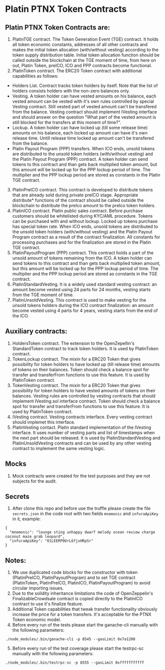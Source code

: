 # Platin PTNX Token Contracts

## Platin PTNX Token Contracts are:

1. PlatinTGE contract. The Token Generation Event (TGE) contract. It holds all token economic constants, addresses of all other contracts and makes the initial token allocation (with/without vesting) according to the token supply distribution table. Initial token allocation function should be called outside the blockchain at the TGE  moment of time, from here on out, Platin Token, preICO, ICO and PPP contracts become functional.
2. PlatinToken contract. The ERC20 Token contract with additional capabilities as follows:
- Holders List. Contract tracks token holders by itself. Note that the list of holders consists holders with the non-zero balances only.
- Vesting. A token holder can have vested amounts on his balance, each vested amount can be vested with it's own rules controlled by special Vesting contract. Still vested part of vested amount can't be transfered from the balance. Vesting contract should implement IVesting interface and should answer on the question "What part of the vested amount is still blocked for the transfers at this monent of time?".
- Lockup. A token holder can have locked up (till some release time) amounts on his balance, each locked up amount can have it's own release time. Untill release time locked up amount can't be transfered from the balance.
- Platin Payout Program (PPP) transfers. When ICO ends, unsold tokens are distributed to the unsold token holders (with/without vesting) and the Platin Payout Program (PPP) contract. A token holder can send tokens to this contract and than gets back multiplied token amount, but this amount will be locked up for the PPP lockup period of time. The multiplier and the PPP lockup period are stored as constants in the Platin TGE contract.
3. PlatinPreICO contract. This contract is developed to distribute tokens that are already sold during private preICO stage. Appropriate distribute* functions of the contract should be called outside the blockchain to distribute the preIco amount to the preIco token holders.
4. PlatinICO contract. Platin public sales contract. Before purchase customers should be whitelisted during KYC/AML procedure. Tokens can be purchased with and without lockup. Locked up tokens purchase has special token rate. When ICO ends, unsold tokens are distributed to the unsold token holders (with/without vesting) and the Platin Payout Program contract as a result of the contract finalization. All constants for processing purchases and for the finalization are stored in the Platin TGE contract.
5. PlatinPayoutProgram (PPP) contract. This contract holds a part of the unsold amount of tokens remaining from the ICO. A token holder can send tokens to this contract and than gets back multiplied token amount, but this amount will be locked up for the PPP lockup period of time. The multiplier and the PPP lockup period are stored as constants in the TGE contract.
6. PlatinStandardVesting. It is a widely used standard vesting contract: an amount become vested using 24 parts for 24 months, vesting starts from the TGE moment of time.
7. PlatinUnsoldVesting. This contract is used to make vesting for the unsold tokens holders during the ICO contract finalization: an amount become vested using 4 parts for 4 years, vesting starts from the end of the ICO.

## Auxiliary contracts:

1. HoldersToken contract. The extension to the OpenZepellin's StandardToken contract to track token holders. It is used by PlatinToken contract.
2. TokenLockup contract. The mixin for a ERC20 Token that gives possibility for token holders to have locked up (till release time) amounts of tokens on their balances. Token should check a balance spot for transfer and transferFrom functions to use this feature. It is used by PlatinToken contract.
3. TokenVesting contract. The mixin for a ERC20 Token that gives possibility for token holders to have vested amounts of tokens on their balances. Vesting rules are controlled by vesting contracts that should implement IVesting.sol interface contract. Token should check a balance spot for transfer and transferFrom functions to use this feature. It is used by PlatinToken contract.
4. IVesting contract. Vesting contracts interface. Every vesting contract should implemet this interface.
5. PlatinVesting contact. Platin standard implementation of the IVesting interface. It uses number of vesting parts and list of timestamps when the next part should be released. It is used by PlatinStandardVesting and PlatinUnsoldVesting contracts and can be used by any other vesting contract to implement the same vesting logic.

## Mocks

1. Mock contracts were created for the test purposes and they are not subjects for the audit.

## Secrets

1. After clone this repo and before use the truffle please create the file `secrets.json` in the code root with two fields `mnemonic` and `infuraApiKey` in it, example:
```
{
  "mnemonic": "lounge sting unhappy dwarf melody ocean review charge coconut maze grab leopard",
  "infuraApiKey": "O1LEERP0UrL6fjxHRpSr"
}
```

## Notes:

1. We use duplicated code blocks for the constructor with token (PlatinPreICO, PlatinPayoutProgram) and to set TGE contract (PlatinToken, PlatinPreICO, PlatinICO, PlatinPayoutProgram) to avoid circular importing issues.
2. Due to the solidity inheritance limitations the code of OpenZeppelin's FinalizableCrowdsale contract is copied directly to the PlatinICO contract to use it's finalize feature.
3. Additional Token capabilities that tweak transfer functionality obviously increase the price for a token transfers. It's acceptable for the PTNX Token economic model.
4. Before every run of the tests please start the ganache-cli manually with the following parameters: 
```
./node_modules/.bin/ganache-cli -p 8545 --gasLimit 0x7a1200
```
5. Before every run of the test coverage please start the testrpc-sc manually with the following parameters: 
```
./node_modules/.bin/testrpc-sc -p 8555 --gasLimit 0xfffffffffff
```
